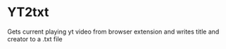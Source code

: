 # YT2txt
Gets current playing yt video from browser extension and writes title and creator to a .txt file
